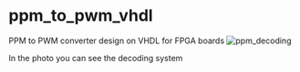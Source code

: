 # ppm_to_pwm_vhdl
PPM to PWM converter design on VHDL for FPGA boards
![ppm_decoding](https://user-images.githubusercontent.com/43293467/198899385-43628ed2-1ad2-46ac-addb-31e2c1f7685d.gif)

In the photo you can see the decoding system 
